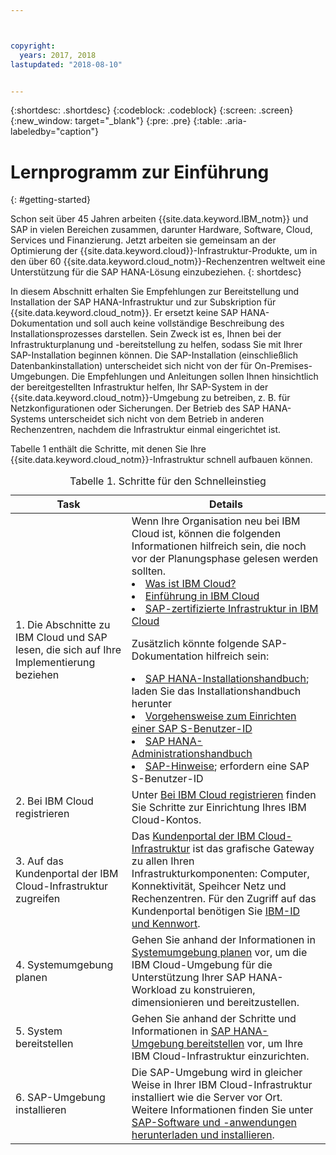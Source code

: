 ```yaml
---



copyright:
  years: 2017, 2018
lastupdated: "2018-08-10"


---
```


{:shortdesc: .shortdesc}
{:codeblock: .codeblock}
{:screen: .screen}
{:new_window: target="_blank"}
{:pre: .pre}
{:table: .aria-labeledby="caption"}

# Lernprogramm zur Einführung
{: #getting-started}

Schon seit über 45 Jahren arbeiten {{site.data.keyword.IBM_notm}} und SAP in vielen Bereichen zusammen, darunter Hardware, Software, Cloud, Services und Finanzierung. Jetzt arbeiten sie gemeinsam an der Optimierung der {{site.data.keyword.cloud}}-Infrastruktur-Produkte, um in den über 60 {{site.data.keyword.cloud_notm}}-Rechenzentren weltweit eine Unterstützung für die SAP HANA-Lösung einzubeziehen.
{: shortdesc}

In diesem Abschnitt erhalten Sie Empfehlungen zur Bereitstellung und Installation der SAP HANA-Infrastruktur und zur Subskription für {{site.data.keyword.cloud_notm}}. Er ersetzt keine SAP HANA-Dokumentation und soll auch keine vollständige Beschreibung des Installationsprozesses darstellen. Sein Zweck ist es, Ihnen bei der Infrastrukturplanung und -bereitstellung zu helfen, sodass Sie mit Ihrer SAP-Installation beginnen können. Die SAP-Installation (einschließlich Datenbankinstallation) unterscheidet sich nicht von der für On-Premises-Umgebungen. Die Empfehlungen und Anleitungen sollen Ihnen hinsichtlich der bereitgestellten Infrastruktur helfen, Ihr SAP-System in der {{site.data.keyword.cloud_notm}}-Umgebung zu betreiben, z. B. für Netzkonfigurationen oder Sicherungen. Der Betrieb des SAP HANA-Systems unterscheidet sich nicht von dem Betrieb in anderen Rechenzentren, nachdem die Infrastruktur einmal eingerichtet ist.

Tabelle 1 enthält die Schritte, mit denen Sie Ihre {{site.data.keyword.cloud_notm}}-Infrastruktur schnell aufbauen können.
<table>
   <CAPTION>Tabelle 1. Schritte für den Schnelleinstieg</CAPTION>
   <THEAD>
   <TR>
   <th>Task</th>
   <th>Details</th>
   </TR>
   </THEAD>
   <TBODY>
   <tr>
   <td>1. Die Abschnitte zu IBM Cloud und SAP lesen, die sich auf Ihre Implementierung beziehen </td>
   <td>Wenn Ihre Organisation neu bei IBM Cloud ist, können die folgenden Informationen hilfreich sein, die noch vor der Planungsphase gelesen werden sollten.
   <li><a href="https://ibm.com/cloud-computing/">Was ist IBM Cloud?</a></li>
   <li><a href="https://ibm.com/cloud/get-started">Einführung in IBM Cloud</a></li>
   <li><a href="https://www.ibm.com/cloud/bare-metal-servers/sap">SAP-zertifizierte Infrastruktur in IBM Cloud</a></li>
     
   Zusätzlich könnte folgende SAP-Dokumentation hilfreich sein:     
   <li><a href="https://www.sap.com/products/hana/implementation/resources.html">SAP HANA-Installationshandbuch</a>; laden Sie das Installationshandbuch herunter</li> 
   <li><a href="https://www.sapappsdevelopmentpartnercenter.com/en/faq/program-faqs_2/how-to-receive-an-s-user-to-access-the-s_77/">Vorgehensweise zum Einrichten einer SAP S-Benutzer-ID</a></li>
   <li><a href="https://help.sap.com/hana/SAP_HANA_Administration_Guide_en.pdf">SAP HANA-Administrationshandbuch</a></li>
   <li><a href="https://support.sap.com">SAP-Hinweise</a>; erfordern eine SAP S-Benutzer-ID</li>
   <tr>
   <td>2. Bei IBM Cloud registrieren</td>
   <td>Unter <a href="https://console.bluemix.net/docs/admin/adminpublic.html#signing-up-for-ibm-cloud">Bei IBM Cloud registrieren</a> finden Sie Schritte zur Einrichtung Ihres IBM Cloud-Kontos.</td>
 <tr>
   <td>3. Auf das Kundenportal der IBM Cloud-Infrastruktur zugreifen</td>
   <td>Das <a href="https://control.softlayer.com">Kundenportal der IBM Cloud-Infrastruktur</a> ist das grafische Gateway zu allen Ihren Infrastrukturkomponenten: Computer, Konnektivität, Speihcer Netz und Rechenzentren. Für den Zugriff auf das Kundenportal benötigen Sie <a href="https://console.bluemix.net/docs/customer-portal/getting-started.html#getting-started">IBM-ID und Kennwort</a>.</td> 
   <tr>
   <td>4. Systemumgebung planen</td>
   <td>Gehen Sie anhand der Informationen in <a href="hana-planning-your-system-landscape.html">Systemumgebung planen</a> vor, um die IBM Cloud-Umgebung für die Unterstützung Ihrer SAP HANA-Workload zu konstruieren, dimensionieren und bereitzustellen.</td>  
 <tr>
   <td>5. System bereitstellen</td>
   <td>Gehen Sie anhand der Schritte und Informationen in <a href="hana-provision-environment.html#provision_environment">SAP HANA-Umgebung bereitstellen</a> vor, um Ihre IBM Cloud-Infrastruktur einzurichten.</td>
   <tr>
   <td>6. SAP-Umgebung installieren</td>
   <td>Die SAP-Umgebung wird in gleicher Weise in Ihrer IBM Cloud-Infrastruktur installiert wie die Server vor Ort. Weitere Informationen finden Sie unter <a href="hana-installing-SAP-landscape.html#install_sap">SAP-Software und -anwendungen herunterladen und installieren</a>.</td>
   </td>
   </tr>
   </TBODY>
   </table>
